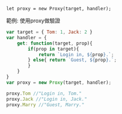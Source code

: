 `let proxy = new Proxy(target, handler);`


範例: 使用proxy做驗證

```js
var target = { Tom: 1, Jack: 2 } 
var handler = { 
	get: function(target, prop){ 
		if(prop in target){ 
			return `Login in, ${prop}.`; 
		} else{ return `Guest, ${prop}.`; 
		} 
	} 
} 
var proxy = new Proxy(target, handler); 

proxy.Tom //"Login in, Tom." 
proxy.Jack //"Login in, Jack." 
proxy.Marry //"Guest, Marry."
```